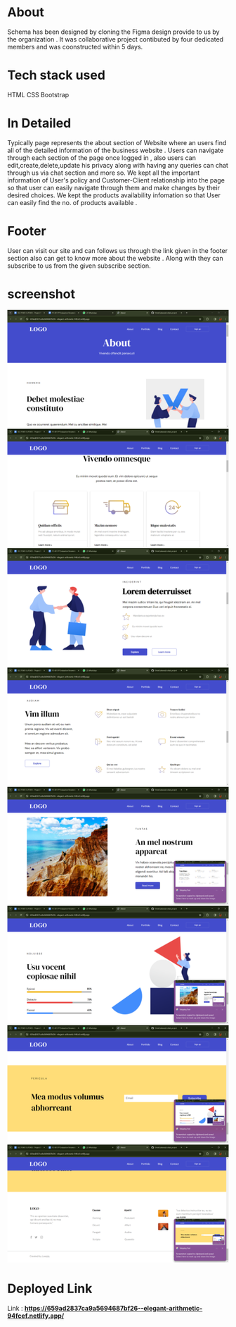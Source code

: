 # About 

Schema has been designed by cloning the Figma design provide to us by the organization . It was collaborative project contibuted by four dedicated members and was coonstructed within 5 days.

# Tech stack used

HTML
CSS
Bootstrap



# In Detailed 

Typically page represents the about section of Website where an users find all of the detailed information of the business website .
Users can navigate through each section of the page once logged in , also users can edit,create,delete,update his privacy along with having any queries can chat through us via chat section and more so.
We kept all the important information of User's policy and Customer-Client relationship into the page so that user can easily navigate through them and make changes by their desired choices.
We kept the products availability infomation so that User can easily find the no. of products available .

# Footer 
User can visit our site and can follows us through the link given in the footer section also can get to know more about the website .
Along with they can subscribe to us from the given subscribe section.

# screenshot

<img src="/Screenshot 2024-01-08 173943.png" alt="" />
<img src="/Screenshot 2024-01-08 173959.png" alt="" />

<img src="/Screenshot 2024-01-08 174009.png" alt="" />

<img src="/Screenshot 2024-01-08 174021.png" alt="" />

<img src="/Screenshot 2024-01-08 174027.png" alt="" />

<img src="/Screenshot 2024-01-08 174033.png" alt="" />

<img src="/Screenshot 2024-01-08 174039.png" alt="" />
<img src="/Screenshot 2024-01-08 174042.png" alt="" />

# Deployed Link 

Link : **https://659ad2837ca9a5694687bf26--elegant-arithmetic-94fcef.netlify.app/**
